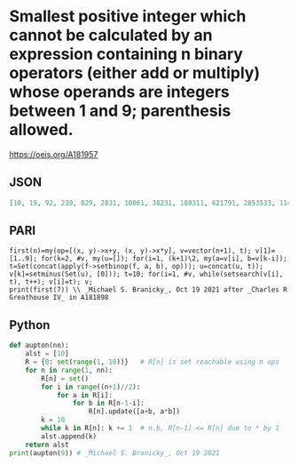 # Smallest positive integer which cannot be calculated by an expression containing n binary operators \(either add or multiply\) whose operands are integers between 1 and 9; parenthesis allowed\.
https://oeis.org/A181957
## JSON
```JSON
[10, 19, 92, 239, 829, 2831, 10061, 38231, 189311, 621791, 2853533, 11423579]
```
## PARI
```PARI
first(n)=my(op=[(x, y)->x+y, (x, y)->x*y], v=vector(n+1), t); v[1]=[1..9]; for(k=2, #v, my(u=[]); for(i=1, (k+1)\2, my(a=v[i], b=v[k-i]); t=Set(concat(apply(f->setbinop(f, a, b), op))); u=concat(u, t)); v[k]=setminus(Set(u), [0])); t=10; for(i=1, #v, while(setsearch(v[i], t), t++); v[i]=t); v;
print(first(7)) \\ _Michael S. Branicky_, Oct 19 2021 after _Charles R Greathouse IV_ in A181898
```
## Python
```Python
def aupton(nn):
    alst = [10]
    R = {0: set(range(1, 10))}   # R[n] is set reachable using n ops
    for n in range(1, nn):
        R[n] = set()
        for i in range((n+1)//2):
            for a in R[i]:
                for b in R[n-1-i]:
                    R[n].update([a+b, a*b])
        k = 10
        while k in R[n]: k += 1  # n.b. R[n-1] <= R[n] due to * by 1
        alst.append(k)
    return alst
print(aupton(9)) # _Michael S. Branicky_, Oct 19 2021
```

